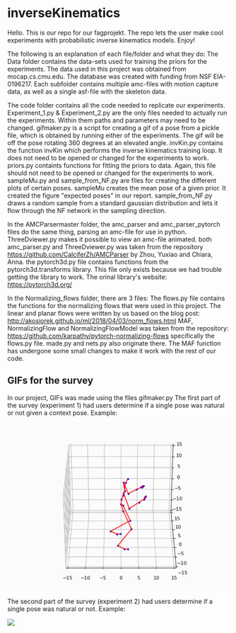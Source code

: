 # inverseKinematics
Hello. This is our repo for our fagprojekt. The repo lets the user make cool experiments with probabilistic inverse kinematics models. Enjoy!


The following is an explanation of each file/folder and what they do:
The Data folder contains the data-sets used for training the priors for the experiments.
The data used in this project was obtained from mocap.cs.cmu.edu.
The database was created with funding from NSF EIA-0196217.
Each subfolder contains multiple amc-files with motion capture data, as well as a single asf-file with the skeleton data. 

The code folder contains all the code needed to replicate our experiments.
Experiment_1.py & Experiment_2.py are the only files needed to actually run the experiments. Within them paths and parameters may need to be changed.
gifmaker.py is a script for creating a gif of a pose from a pickle file, which is obtained by running either of the experiments. The gif will be off the pose rotating 360 degrees at an elevated angle.
invKin.py contains the function invKin which performs the inverse kinematics training loop. It does not need to be opened or changed for the experiments to work.
priors.py containts functions for fitting the priors to data. Again, this file should not need to be opened or changed for the experiments to work.
sampleMu.py and sample_from_NF.py are files for creating the different plots of certain poses. sampleMu creates the mean pose of a given prior. It created the figure "expected poses" in our report. sample_from_NF.py draws a random sample from a standard gaussian distribution and lets it flow through the NF network in the sampling direction.

In the AMCParsermaster folder, the amc_parser and amc_parser_pytorch files do the same thing, parsing an amc-file for use in python.
ThreeDviewer.py makes it possible to view an amc-file animated. both amc_parser.py and ThreeDviewer.py was taken from the repository https://github.com/CalciferZh/AMCParser by Zhou, Yuxiao and Chiara, Anna.
the pytorch3d.py file contains functions from the pytorch3d.transforms library. This file only exists because we had trouble getting the library to work. The orinal library's website: https://pytorch3d.org/

In the Normalizing_flows folder, there are 3 files:
The flows.py file contains the functions for the normalizing flows that were used in this project. The linear and planar flows were written by us based on the blog post: http://akosiorek.github.io/ml/2018/04/03/norm_flows.html
MAF, NormalizingFlow and NormalizingFlowModel was taken from the repository: https://github.com/karpathy/pytorch-normalizing-flows
specifically the flows.py file. made.py and nets.py also originate there. The MAF function has undergone some small changes to make it work with the rest of our code.

## GIFs for the survey
In our project, GIFs was made using the files gifmaker.py
The first part of the survey (experiment 1) had users determine if a single pose was natural or not given a context pose. Example:

![](https://github.com/s194255/inverseKinematics/blob/main/data/Gifs/exp1_NF_boxing.gif)

The second part of the survey (experiment 2) had users determine if a single pose was natural or not. Example:

![](https://github.com/s194255/inverseKinematics/blob/main/data/Gifs/exp2_Gauss_running.gif)
